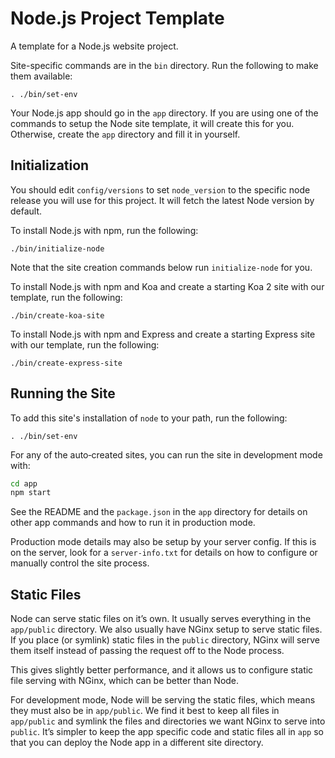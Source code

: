 # Node.js Project Template #

A template for a Node.js website project.

Site-specific commands are in the `bin` directory. Run the following to make
them available:

    . ./bin/set-env

Your Node.js app should go in the `app` directory. If you are using one of the
commands to setup the Node site template, it will create this for you.
Otherwise, create the `app` directory and fill it in yourself.


## Initialization ##

You should edit `config/versions` to set `node_version` to the specific node
release you will use for this project. It will fetch the latest Node version by
default.

To install Node.js with npm, run the following:

    ./bin/initialize-node

Note that the site creation commands below run `initialize-node` for you.

To install Node.js with npm and Koa and create a starting Koa 2 site with our
template, run the following:

    ./bin/create-koa-site

To install Node.js with npm and Express and create a starting Express site with
our template, run the following:

    ./bin/create-express-site


## Running the Site ##

To add this site's installation of `node` to your path, run the following:

    . ./bin/set-env

For any of the auto‐created sites, you can run the site in development mode with:

```bash
cd app
npm start
```

See the README and the `package.json` in the `app` directory for details on
other app commands and how to run it in production mode.

Production mode details may also be setup by your server config. If this is on
the server, look for a `server-info.txt` for details on how to configure or
manually control the site process.


## Static Files ##

Node can serve static files on it’s own. It usually serves everything in the
`app/public` directory. We also usually have NGinx setup to serve static files.
If you place (or symlink) static files in the `public` directory, NGinx will
serve them itself instead of passing the request off to the Node process.

This gives slightly better performance, and it allows us to configure static
file serving with NGinx, which can be better than Node.

For development mode, Node will be serving the static files, which means they
must also be in `app/public`. We find it best to keep all files in `app/public`
and symlink the files and directories we want NGinx to serve into `public`.
It’s simpler to keep the app specific code and static files all in `app` so
that you can deploy the Node app in a different site directory.
